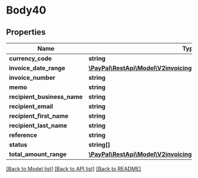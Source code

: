 # Body40

## Properties
Name | Type | Description | Notes
------------ | ------------- | ------------- | -------------
**currency_code** | **string** |  | [optional] 
**invoice_date_range** | [**\PayPal\RestApi\Model\V2invoicingsearchinvoicesInvoiceDateRange**](V2invoicingsearchinvoicesInvoiceDateRange.md) |  | [optional] 
**invoice_number** | **string** |  | [optional] 
**memo** | **string** |  | [optional] 
**recipient_business_name** | **string** |  | [optional] 
**recipient_email** | **string** |  | [optional] 
**recipient_first_name** | **string** |  | [optional] 
**recipient_last_name** | **string** |  | [optional] 
**reference** | **string** |  | [optional] 
**status** | **string[]** |  | [optional] 
**total_amount_range** | [**\PayPal\RestApi\Model\V2invoicingsearchinvoicesTotalAmountRange**](V2invoicingsearchinvoicesTotalAmountRange.md) |  | [optional] 

[[Back to Model list]](../README.md#documentation-for-models) [[Back to API list]](../README.md#documentation-for-api-endpoints) [[Back to README]](../README.md)


